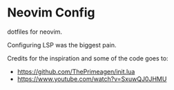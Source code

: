# Neovim Config

dotfiles for neovim.

Configuring LSP was the biggest pain. 

Credits for the inspiration and some of the code goes to:
* https://github.com/ThePrimeagen/init.lua
* https://www.youtube.com/watch?v=SxuwQJ0JHMU
